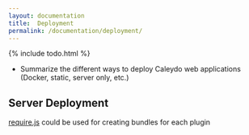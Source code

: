 ```yaml
---
layout: documentation
title:  Deployment
permalink: /documentation/deployment/
---
```


{% include todo.html %}

* Summarize the different ways to deploy Caleydo web applications (Docker, static, server only, etc.)

## Server Deployment

[require.js](http://requirejs.org/docs/optimization.html) could be used for creating bundles for each plugin